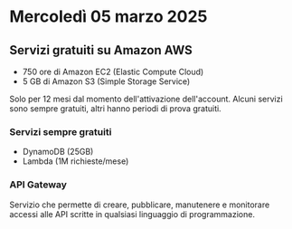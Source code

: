 # Mercoledì 05 marzo 2025

## Servizi gratuiti su Amazon AWS

- 750 ore di Amazon EC2 (Elastic Compute Cloud)
- 5 GB di Amazon S3 (Simple Storage Service)

Solo per 12 mesi dal momento dell'attivazione dell'account.
Alcuni servizi sono sempre gratuiti, altri hanno periodi di prova gratuiti.

### Servizi sempre gratuiti

- DynamoDB (25GB)
- Lambda (1M richieste/mese)

### API Gateway

Servizio che permette di creare, pubblicare, manutenere e monitorare accessi alle API scritte in qualsiasi linguaggio di programmazione.
